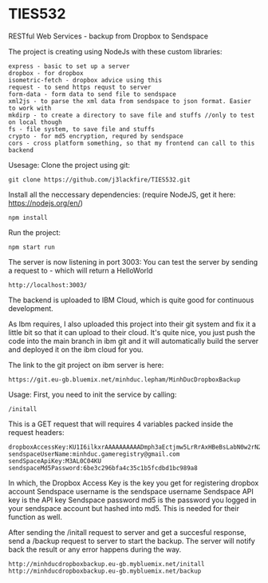 # TIES532
RESTful Web Services - backup from Dropbox to Sendspace

The project is creating using NodeJs with these custom libraries:

    express - basic to set up a server
    dropbox - for dropbox
    isometric-fetch - dropbox advice using this
    request - to send https requst to server
    form-data - form data to send file to sendspace
    xml2js - to parse the xml data from sendspace to json format. Easier to work with
    mkdirp - to create a directory to save file and stuffs //only to test on local though
    fs - file system, to save file and stuffs
    crypto - for md5 encryption, requred by sendspace
    cors - cross platform something, so that my frontend can call to this backend

Usesage:
Clone the project using git:

    git clone https://github.com/j3lackfire/TIES532.git
    
Install all the neccessary dependencies: (require NodeJS, get it here: https://nodejs.org/en/) 

    npm install
    
Run the project:

    npm start run
    
The server is now listening in port 3003:
You can test the server by sending a request to - which will return a HelloWorld
    
    http://localhost:3003/
    
The backend is uploaded to IBM Cloud, which is quite good for continuous development.

As Ibm requires, I also uploaded this project into their git system and fix it a little bit so that it can upload to their cloud. It's quite nice, you just push the code into the main branch in ibm git and it will automatically build the server and deployed it on the ibm cloud for you.

The link to the git project on ibm server is here:

    https://git.eu-gb.bluemix.net/minhduc.lepham/MinhDucDropboxBackup

Usage:
First, you need to init the service by calling:
    
    /initall
    
This is a GET request that will requires 4 variables packed inside the request headers:

    dropboxAccessKey:KU1I6ilkxrAAAAAAAAAADmph3aEctjmw5LrRrAxHBeBsLabN0w2rN2j8hVlt84NA
    sendspaceUserName:minhduc.gameregistry@gmail.com
    sendSpaceApiKey:M3AL0C04KU
    sendspaceMd5Password:6be3c296bfa4c35c1b5fcdbd1bc989a8
    
In which, the Dropbox Access Key is the key you get for registering dropbox account
Sendspace username is the sendspace username
Sendspace API key is the API key
Sendspace password md5 is the password you logged in your sendspace account but hashed into md5. This is needed for their function as well.

After sending the /initall request to server and get a succesful response, send a /backup request to server to start the backup. The server will notify back the result or any error happens during the way.

    http://minhducdropboxbackup.eu-gb.mybluemix.net/initall
    http://minhducdropboxbackup.eu-gb.mybluemix.net/backup
    
